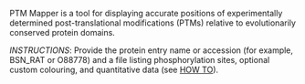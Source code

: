 PTM Mapper is a tool for displaying accurate positions of experimentally determined post-translational modifications (PTMs) relative to evolutionarily conserved protein domains.

*INSTRUCTIONS*: Provide the protein entry name or accession (for example, BSN_RAT or O88778) and a file listing phosphorylation sites, optional custom colouring, and quantitative data (see [HOW TO](/how-to)).
